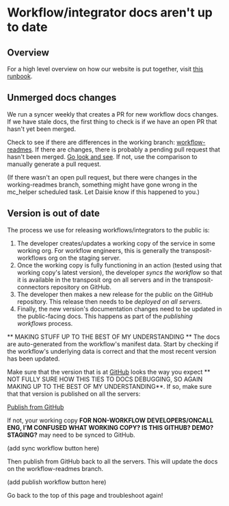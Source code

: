 # Workflow/integrator docs aren't up to date

## Overview

For a high level overview on how our website is put together, visit [this runbook](https://console.transposit.com/mc/t/transposit-eng/runbooks/debugging_our_website_www_and_docs).

## Unmerged docs changes

We run a syncer weekly that creates a PR for new workflow docs changes. If we have stale docs, the first thing to check is if we have an open PR that hasn't yet been merged.

Check to see if there are differences in the working branch: [workflow-readmes](https://github.com/transposit/www/compare/workflow-readmes). If there are changes, there is probably a pending pull request that hasn't been merged. [Go look and see](https://github.com/transposit/www/pulls). If not, use the comparison to manually generate a pull request.

(If there wasn't an open pull request, but there were changes in the working-readmes branch, something might have gone wrong in the mc_helper scheduled task. Let Daisie know if this happened to you.)

## Version is out of date

The process we use for releasing workflows/integrators to the public is:
1. The developer creates/updates a working copy of the service in some working org. For workflow engineers, this is generally the transposit-workflows org on the staging server.
2. Once the working copy is fully functioning in an action (tested using that working copy's latest version), the developer *syncs the workflow* so that it is available in the transposit org on all servers and in the transposit-connectors repository on GitHub.
3. The developer then makes a new release for the public on the GitHub repository. This release then needs to be *deployed on all servers*.
4. Finally, the new version's documentation changes need to be updated in the public-facing docs. This happens as part of the *publishing workflows* process.

** MAKING STUFF UP TO THE BEST OF MY UNDERSTANDING **
The docs are auto-generated from the workflow's manifest data. Start by checking if the workflow's underlying data is correct and that the most recent version has been updated.

Make sure that the version that is at [GitHub](https://github.com/transposit-connectors) looks the way you expect ** NOT FULLY SURE HOW THIS TIES TO DOCS DEBUGGING, SO AGAIN MAKING UP TO THE BEST OF MY UNDERSTANDING**. If so, make sure that that version is published on all the servers:

[Publish from GitHub](https://console.staging.transposit.com/mc/t/transposit-workflows/actions/publish_to_github)

If not, your working copy **FOR NON-WORKFLOW DEVELOPERS/ONCALL ENG, I'M CONFUSED WHAT WORKING COPY? IS THIS GITHUB? DEMO? STAGING?** may need to be synced to GitHub. 

(add sync workflow button here)

Then publish from GitHub back to all the servers. This will update the docs on the workflow-readmes branch.

(add publish workflow button here)

Go back to the top of this page and troubleshoot again!
